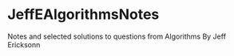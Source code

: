 # JeffEAlgorithmsNotes
 Notes and selected solutions to questions from Algorithms By Jeff Ericksonn
